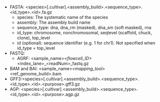 - FASTA: \<species\>[.cultivar].\<assembly_build\>.\<sequence_type\>.\<id_type\>.\<id\>.fa.gz
    - species: The systematic name of the species
    - assembly: The assembly build name
    - sequence_type: dna, dna_rm (masked), dna_sm (soft masked), rna
    - id_type: chromosome, nonchromosomal, seqlevel (scaffold, chuck, clone), top_level
    - id (optional): sequence identifier (e.g. 1 for chr1). Not specified when id_type = top_level
- FASTQ: 
    - AGRF: \<sample_name\>_\<flowcell_ID\>_\<index_lane\>_\<readNum\>_fastq.gz
- BAM and BAI: \<sample_name\>_\<mapping_tool\>_\<ref_genome_build\>.bam
- GFF3:\<species\>[.cultivar].\<assembly_build\>.\<sequence_type\>.\<id_type\>.\<id\>.\<purpose\>.gff3.gz
- AGP: \<species\>[.cultivar].\<assembly_build\>.\<sequence_type\>.\<id_type\>.\<id\>.\<purpose\>.agp.gz